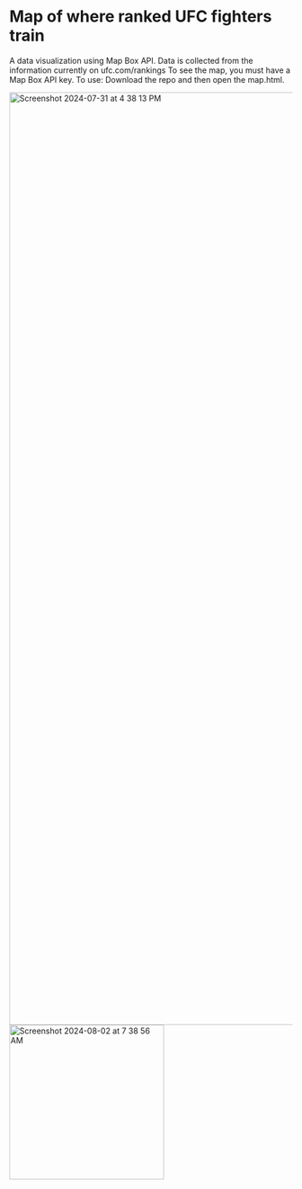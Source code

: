 # Map of where ranked UFC fighters train
A data visualization using Map Box API. Data is collected from the information currently on ufc.com/rankings
To see the map, you must have a Map Box API key.
To use: Download the repo and then open the map.html.

<img width="1659" alt="Screenshot 2024-07-31 at 4 38 13 PM" src="https://github.com/user-attachments/assets/e7c75254-0f8f-4c26-89a5-8a178ffc839c">

<img width="275" alt="Screenshot 2024-08-02 at 7 38 56 AM" src="https://github.com/user-attachments/assets/81d7a101-3040-40a7-acb0-26f520229edd">
